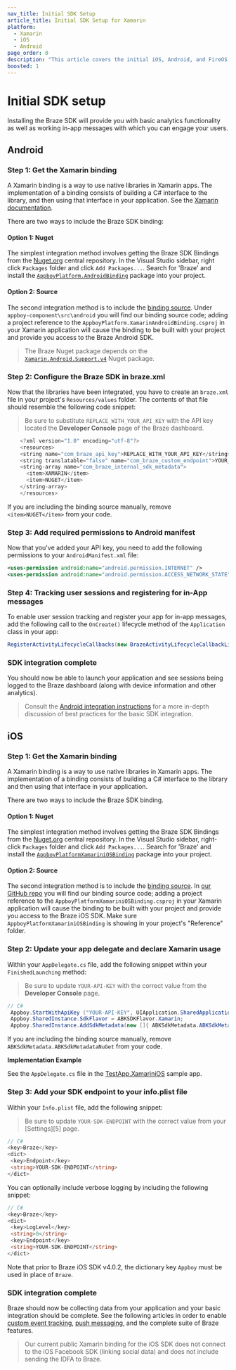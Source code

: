 ```yaml
---
nav_title: Initial SDK Setup
article_title: Initial SDK Setup for Xamarin
platform: 
  - Xamarin
  - iOS
  - Android
page_order: 0
description: "This article covers the initial iOS, Android, and FireOS SDK setup for the Xamarin platform."
boosted: 1
---
```


# Initial SDK setup

Installing the Braze SDK will provide you with basic analytics functionality as well as working in-app messages with which you can engage your users.

## Android

### Step 1: Get the Xamarin binding

A Xamarin binding is a way to use native libraries in Xamarin apps. The implementation of a binding consists of building a C# interface to the library, and then using that interface in your application.  See the [Xamarin documentation][2].

There are two ways to include the Braze SDK binding:

#### Option 1: Nuget

The simplest integration method involves getting the Braze SDK Bindings from the [Nuget.org][9] central repository. In the Visual Studio sidebar, right click `Packages` folder and click `Add Packages...`.  Search for 'Braze' and install the [`AppboyPlatform.AndroidBinding`][13] package into your project.

#### Option 2: Source

The second integration method is to include the [binding source][3]. Under `appboy-component\src\android` you will find our binding source code; adding a project reference to the ```AppboyPlatform.XamarinAndroidBinding.csproj``` in your Xamarin application will cause the binding to be built with your project and provide you access to the Braze Android SDK.

>  The Braze Nuget package depends on the [`Xamarin.Android.Support.v4`][12] Nuget package.

### Step 2: Configure the Braze SDK in braze.xml
Now that the libraries have been integrated, you have to create an `braze.xml` file in your project's `Resources/values` folder. The contents of that file should resemble the following code snippet:

>  Be sure to substitute `REPLACE_WITH_YOUR_API_KEY` with the API key located the **Developer Console** page of the Braze dashboard.

```java
    <?xml version="1.0" encoding="utf-8"?>
    <resources>
    <string name="com_braze_api_key">REPLACE_WITH_YOUR_API_KEY</string>
    <string translatable="false" name="com_braze_custom_endpoint">YOUR_CUSTOM_ENDPOINT_OR_CLUSTER</string>
    <string-array name="com_braze_internal_sdk_metadata">
      <item>XAMARIN</item>
      <item>NUGET</item>
    </string-array>
    </resources>
```
If you are including the binding source manually, remove `<item>NUGET</item>` from your code.

### Step 3: Add required permissions to Android manifest
Now that you've added your API key, you need to add the following permissions to your `AndroidManifest.xml` file:

```xml
<uses-permission android:name="android.permission.INTERNET" />
<uses-permission android:name="android.permission.ACCESS_NETWORK_STATE" />
```

### Step 4: Tracking user sessions and registering for in-App messages
To enable user session tracking and register your app for in-app messages, add the following call to the `OnCreate()` lifecycle method of the `Application` class in your app:

```csharp
RegisterActivityLifecycleCallbacks(new BrazeActivityLifecycleCallbackListener());
```

### SDK integration complete

You should now be able to launch your application and see sessions being logged to the Braze dashboard (along with device information and other analytics).  

> Consult the [Android integration instructions][8] for a more in-depth discussion of best practices for the basic SDK integration.

## iOS

### Step 1: Get the Xamarin binding

A Xamarin binding is a way to use native libraries in Xamarin apps.  The implementation of a binding consists of building a C# interface to the library and then using that interface in your application.

There are two ways to include the Braze SDK binding.

#### Option 1: Nuget

The simplest integration method involves getting the Braze SDK Bindings from the [Nuget.org][19] central repository. In the Visual Studio sidebar, right-click `Packages` folder and click `Add Packages...`.  Search for 'Braze' and install the [`AppboyPlatformXamariniOSBinding`][111] package into your project.

#### Option 2: Source

The second integration method is to include the [binding source][113]. In [our GitHub repo][17] you will find our binding source code; adding a project reference to the ```AppboyPlatformXamariniOSBinding.csproj``` in your Xamarin application will cause the binding to be built with your project and provide you access to the Braze iOS SDK. Make sure `AppboyPlatformXamariniOSBinding` is showing in your project's "Reference" folder.

### Step 2: Update your app delegate and declare Xamarin usage

Within your `AppDelegate.cs` file, add the following snippet within your `FinishedLaunching` method:

>  Be sure to update `YOUR-API-KEY` with the correct value from the **Developer Console** page.

```csharp
// C#
 Appboy.StartWithApiKey ("YOUR-API-KEY", UIApplication.SharedApplication, options);
 Appboy.SharedInstance.SdkFlavor = ABKSDKFlavor.Xamarin;
 Appboy.SharedInstance.AddSdkMetadata(new []{ ABKSdkMetadata.ABKSdkMetadataXamarin, ABKSdkMetadata.ABKSdkMetadataNuGet });
```
If you are including the binding source manually, remove `ABKSdkMetadata.ABKSdkMetadataNuGet` from your code.

**Implementation Example**

See the `AppDelegate.cs` file in the [TestApp.XamariniOS][110] sample app.

### Step 3: Add your SDK endpoint to your info.plist file

Within your `Info.plist` file, add the following snippet:

>  Be sure to update `YOUR-SDK-ENDPOINT` with the correct value from your [Settings][5] page.

```csharp
// C#
<key>Braze</key>
<dict>
 <key>Endpoint</key>
 <string>YOUR-SDK-ENDPOINT</string>
</dict>
```

You can optionally include verbose logging by including the following snippet:

```csharp
// C#
<key>Braze</key>
<dict>
 <key>LogLevel</key>
 <string>0</string>
 <key>Endpoint</key>
 <string>YOUR-SDK-ENDPOINT</string>
</dict>
```

Note that prior to Braze iOS SDK v4.0.2, the dictionary key `Appboy` must be used in place of `Braze`.

### SDK integration complete

Braze should now be collecting data from your application and your basic integration should be complete. See the following articles in order to enable [custom event tracking]({{site.baseurl}}/developer_guide/platform_integration_guides/xamarin/analytics/#tracking-custom-events), [push messaging]({{site.baseurl}}/developer_guide/platform_integration_guides/xamarin/push_notifications/), and the complete suite of Braze features.

>  Our current public Xamarin binding for the iOS SDK does not connect to the iOS Facebook SDK (linking social data) and does not include sending the IDFA to Braze.

[2]: http://developer.xamarin.com/guides/android/advanced_topics/java_integration_overview/binding_a_java_library_%28.jar%29/
[3]: https://github.com/Appboy/appboy-xamarin-bindings
[8]: {{site.baseurl}}/developer_guide/platform_integration_guides/android/initial_sdk_setup/
[9]: https://www.nuget.org/
[12]: https://www.nuget.org/packages/Xamarin.Android.Support.v4/
[13]: https://www.nuget.org/packages/AppboyPlatform.AndroidBinding/
[113]: https://github.com/Appboy/appboy-xamarin-bindings
[17]: https://github.com/Appboy/appboy-xamarin-bindings/tree/master/appboy-component/src/ios-unified
[19]: https://www.nuget.org/
[110]: https://github.com/Appboy/appboy-xamarin-bindings/tree/master/appboy-component/samples/ios-unified/TestApp.XamariniOS
[111]: https://www.nuget.org/packages/AppboyPlatformXamariniOSBinding/

